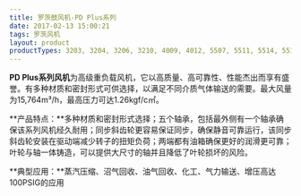 ```yaml
---
title: 罗茨鼓风机-PD Plus系列
date: 2017-02-13 15:00:21
tags: 罗茨风机
layout: product
productTypes: 3203, 3204, 3206, 3210, 4009, 4012, 5507, 5511, 5514, 5518, 7010, 7013,<br>7017, 7021, 7026, 9016, 9020, 9027, 1215, 1224, 1230, 1236, 1248<br>(了解更多信息请查看下载中心）
---
```


**PD Plus系列风机**为高级重负载风机，它以高质量、高可靠性、性能杰出而享有盛誉。有多种材质和密封形式可供选择，以满足不同介质气体输送的需要。最大风量为15,764m³/h，最高压力可达1.26kgf/c㎡。

**产品特点：**多种材质和密封形式选择；五个轴承，包括最外侧有一个轴承确保该系列风机经久耐用；同步斜齿轮更容易保证同步，确保静音可靠运行，该同步斜齿轮安装在驱动端减少转子的扭矩负荷；两端都有油箱确保更好的润滑更可靠；叶轮与轴一体铸造，可以提供大尺寸的轴并且降低了叶轮损坏的风险。

**典型应用：**蒸汽压缩、沼气回收、油气回收、化工、气力输送、增压高达100PSIG的应用